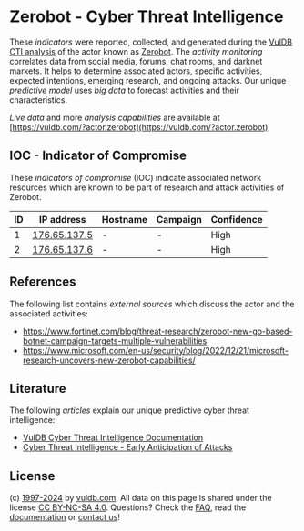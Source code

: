 # Zerobot - Cyber Threat Intelligence

These _indicators_ were reported, collected, and generated during the [VulDB CTI analysis](https://vuldb.com/?kb.cti) of the actor known as [Zerobot](https://vuldb.com/?actor.zerobot). The _activity monitoring_ correlates data from social media, forums, chat rooms, and darknet markets. It helps to determine associated actors, specific activities, expected intentions, emerging research, and ongoing attacks. Our unique _predictive model_ uses _big data_ to forecast activities and their characteristics.

_Live data_ and more _analysis capabilities_ are available at [https://vuldb.com/?actor.zerobot](https://vuldb.com/?actor.zerobot)

## IOC - Indicator of Compromise

These _indicators of compromise_ (IOC) indicate associated network resources which are known to be part of research and attack activities of Zerobot.

ID | IP address | Hostname | Campaign | Confidence
-- | ---------- | -------- | -------- | ----------
1 | [176.65.137.5](https://vuldb.com/?ip.176.65.137.5) | - | - | High
2 | [176.65.137.6](https://vuldb.com/?ip.176.65.137.6) | - | - | High

## References

The following list contains _external sources_ which discuss the actor and the associated activities:

* https://www.fortinet.com/blog/threat-research/zerobot-new-go-based-botnet-campaign-targets-multiple-vulnerabilities
* https://www.microsoft.com/en-us/security/blog/2022/12/21/microsoft-research-uncovers-new-zerobot-capabilities/

## Literature

The following _articles_ explain our unique predictive cyber threat intelligence:

* [VulDB Cyber Threat Intelligence Documentation](https://vuldb.com/?kb.cti)
* [Cyber Threat Intelligence - Early Anticipation of Attacks](https://www.scip.ch/en/?labs.20201022)

## License

(c) [1997-2024](https://vuldb.com/?kb.changelog) by [vuldb.com](https://vuldb.com/?kb.about). All data on this page is shared under the license [CC BY-NC-SA 4.0](https://creativecommons.org/licenses/by-nc-sa/4.0/). Questions? Check the [FAQ](https://vuldb.com/?kb.faq), read the [documentation](https://vuldb.com/?kb) or [contact us](https://vuldb.com/?contact)!

